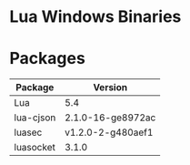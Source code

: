 Lua Windows Binaries
===

# Packages
| Package     | Version           |
|-------------|-------------------|
| Lua         | 5.4               |
| lua-cjson   | 2.1.0-16-ge8972ac |
| luasec      | v1.2.0-2-g480aef1 |
| luasocket   | 3.1.0             |